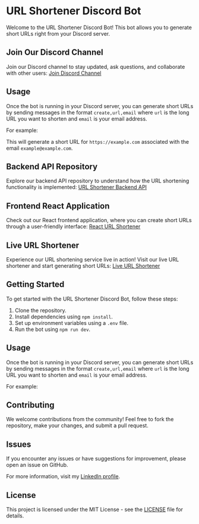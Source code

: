 # URL Shortener Discord Bot


Welcome to the URL Shortener Discord Bot! This bot allows you to generate short URLs right from your Discord server.

## Join Our Discord Channel

Join our Discord channel to stay updated, ask questions, and collaborate with other users:
[Join Discord Channel](https://discord.gg/WYXazAFF)

## Usage

Once the bot is running in your Discord server, you can generate short URLs by sending messages in the format `create,url,email` where `url` is the long URL you want to shorten and `email` is your email address.

For example: 

This will generate a short URL for `https://example.com` associated with the email `example@example.com`.


## Backend API Repository

Explore our backend API repository to understand how the URL shortening functionality is implemented:
[URL Shortener Backend API](https://github.com/imkeshriraj/UrlShortnerApis)

## Frontend React Application

Check out our React frontend application, where you can create short URLs through a user-friendly interface:
[React URL Shortener](https://github.com/imkeshriraj/React-Url-Shortner)

## Live URL Shortener

Experience our URL shortening service live in action! Visit our live URL shortener and start generating short URLs:
[Live URL Shortener](https://url-shortner-frontend-q37q.onrender.com/)

## Getting Started

To get started with the URL Shortener Discord Bot, follow these steps:

1. Clone the repository.
2. Install dependencies using `npm install`.
3. Set up environment variables using a `.env` file.
4. Run the bot using `npm run dev`.

## Usage

Once the bot is running in your Discord server, you can generate short URLs by sending messages in the format `create,url,email` where `url` is the long URL you want to shorten and `email` is your email address.

For example:



## Contributing

We welcome contributions from the community! Feel free to fork the repository, make your changes, and submit a pull request.

## Issues

If you encounter any issues or have suggestions for improvement, please open an issue on GitHub.


For more information, visit my [LinkedIn profile](https://www.linkedin.com/in/imkeshriraj/).

## License

This project is licensed under the MIT License - see the [LICENSE](LICENSE) file for details.


